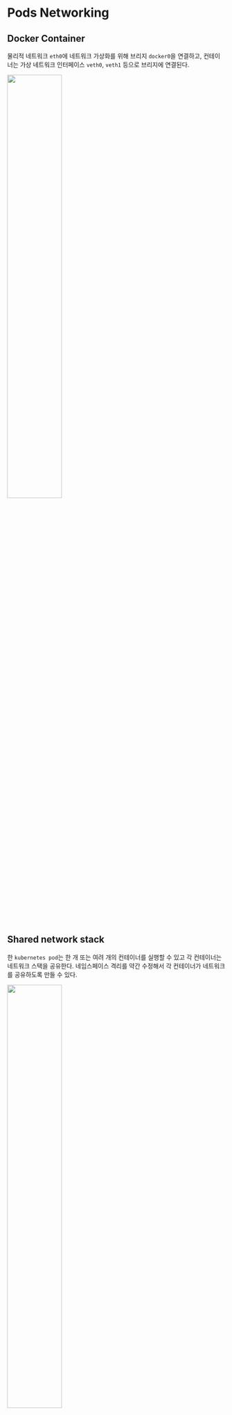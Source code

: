 # Pods Networking

## Docker Container
물리적 네트워크 `eth0`에 네트워크 가상화를 위해 브리지 `docker0`을 연결하고, 컨테이너는 가상 네트워크 인터페이스 `veth0`, `veth1` 등으로 브리지에 연결된다. 

<img src="https://user-images.githubusercontent.com/44857109/103437591-c037e680-4c6c-11eb-862b-a7133262f14a.png" width="50%" height="50%">

## Shared network stack
한 `kubernetes pod`는 한 개 또는 여려 개의 컨테이너를 실행할 수 있고 각 컨테이너는 네트워크 스택을 공유한다. 네임스페이스 격리를 약간 수정해서 각 컨테이너가 네트워크를 공유하도록 만들 수 있다.

<img src="https://user-images.githubusercontent.com/44857109/103437685-a77c0080-4c6d-11eb-8f9c-d27ab58d798c.png" width="50%" height="50%">


## Pods
개별 `kubernetes node`에서 `docker ps`를 실행해보면 `pause`로 시작하는 컨테이너가 존재한다. `pause`는 쿠버네티스로부터 `SIGTERM` 시그널을 받으면 실행중인 컨테이너를 중지시키는 역할을 한다. 또한 컨테이너들이 외부와 통신할 수 있도록 가상 네트워크 인터페이스를 제공하기 때문에 `kubernetes pod`의 심장이라 볼 수 있다.
<br>

개별 포드에 대한 그림은 다음과 같다.

<img src="https://user-images.githubusercontent.com/44857109/103437890-283bfc00-4c70-11eb-8451-d7aea22ec6df.png" width="50%" height="50%">

## Pod Network
`kubernetes cluster`는 한개 이상의 노드로 이루어 진다. 클러스터에 대한 그림은 다음과 같다.

<img src="https://user-images.githubusercontent.com/44857109/103438110-b913d700-4c72-11eb-9f7e-bdb98adff262.png" width="80%" height="80%">

이 경우 `172.17.0.1`가 어떤 호스트의 브리지인지 알기 어렵다. 패킷은 각 노드의 브리지에 할당된 주소를 구별해야 한다. `kubernetes`는 두 가지 방식을 통해 이 문제를 해결한다. 먼저 `각 노드의 브리지에 대한 전체 주소 공간`을 할당한 다음 각 노드에서 해당 주소 공간에 속하도록 브리지를 생성한다. 다음으로 게이트웨이에 `할당된 브리지에 대한 라우팅 테이블 규칙`을 추가해서 패킷이 노드내의 브리지로 향할 수 있도록 한다. 쿠버네티스에서는 일반적으로 `pod network(overlay network)`라고 부른다. 
<br>

이 네트워크에 대한 그림은 다음과 같다.

<img src="https://user-images.githubusercontent.com/44857109/103438816-abfae600-4c7a-11eb-9e16-65f4e85cda80.png" width="80%" height="80%">

이렇게 되면 `10.0.1.2`에 대한 패킷에 대해서 게이트웨이는 host1에게 라우팅할 수 있게 된다. 